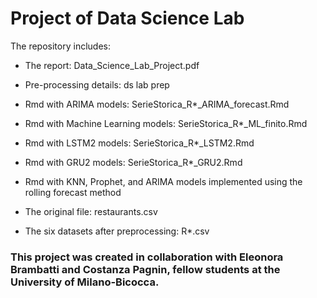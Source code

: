 # Project of Data Science Lab

The repository includes:

- The report: Data_Science_Lab_Project.pdf

- Pre-processing details: ds lab prep

- Rmd with ARIMA models: SerieStorica_R*_ARIMA_forecast.Rmd

- Rmd with Machine Learning models: SerieStorica_R*_ML_finito.Rmd

- Rmd with LSTM2 models: SerieStorica_R*_LSTM2.Rmd

- Rmd with GRU2 models: SerieStorica_R*_GRU2.Rmd

- Rmd with KNN, Prophet, and ARIMA models implemented using the rolling forecast method

- The original file: restaurants.csv

- The six datasets after preprocessing: R*.csv

### This project was created in collaboration with Eleonora Brambatti and Costanza Pagnin, fellow students at the University of Milano-Bicocca.

